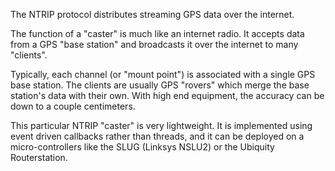 The NTRIP protocol distributes streaming GPS data over the internet.

The function of a "caster" is much like an internet radio. It accepts data from a GPS "base station" and broadcasts it over the internet to many "clients".

Typically, each channel (or "mount point") is associated with a single GPS base station. The clients are usually GPS "rovers" which merge the base station's data with their own. With high end equipment, the accuracy can be down to a couple centimeters.

This particular NTRIP "caster" is very lightweight. It is implemented using event driven callbacks rather than threads, and it can be deployed on a micro-controllers like the SLUG (Linksys NSLU2) or the Ubiquity Routerstation.